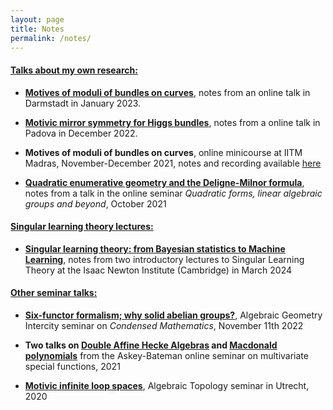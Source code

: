 ```yaml
---
layout: page
title: Notes
permalink: /notes/
---
```


#### <ins>Talks about my own research:</ins>

* [**Motives of moduli of bundles on curves**](https://simon-pepin.github.io/notes/Darmstadt_Jan_2023.pdf), notes from an online talk in Darmstadt in January 2023.

* [**Motivic mirror symmetry for Higgs bundles**](https://simon-pepin.github.io/notes/mirror_padova.pdf), notes from a online talk in Padova in December 2022.

* **Motives of moduli of bundles on curves**, online minicourse at IITM Madras, November-December 2021, notes and recording available [here](https://sites.google.com/view/iitmadraslectureseries1/home)

* [**Quadratic enumerative geometry and the Deligne-Milnor formula**](https://simon-pepin.github.io/notes/quadratic_conductor.pdf), notes from a talk in the online seminar *Quadratic forms, linear algebraic groups and beyond*, October 2021 

#### <ins> Singular learning theory lectures:</ins>

* [**Singular learning theory: from Bayesian statistics to Machine Learning**](https://simon-pepin.github.io/notes/SLT_lectures_all_Mar_24.pdf), notes from two introductory lectures to Singular Learning Theory at the Isaac Newton Institute (Cambridge) in March 2024

#### <ins>Other seminar talks:</ins>

* [**Six-functor formalism; why solid abelian groups?**](https://simon-pepin.github.io/notes/six-functors.pdf), Algebraic Geometry Intercity seminar on *Condensed Mathematics*, November 11th 2022

* **Two talks on [Double Affine Hecke Algebras](DAHA.pdf) and [Macdonald polynomials](macdonald_polynomials.pdf)** from the Askey-Bateman online seminar on multivariate special functions, 2021

* [**Motivic infinite loop spaces**](motivic_infinite_loop_spaces.pdf), Algebraic Topology seminar in Utrecht, 2020
